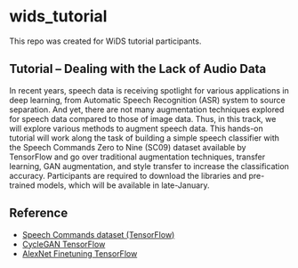 # wids_tutorial

This repo was created for WiDS tutorial participants.

## Tutorial – Dealing with the Lack of Audio Data

In recent years, speech data is receiving spotlight for various applications in deep learning, from Automatic Speech Recognition (ASR) system to source separation. And yet, there are not many augmentation techniques explored for speech data compared to those of image data. Thus, in this track, we will explore various methods to augment speech data. This hands-on tutorial will work along the task of building a simple speech classifier with the Speech Commands Zero to Nine (SC09) dataset available by TensorFlow and go over traditional augmentation techniques, transfer learning, GAN augmentation, and style transfer to increase the classification accuracy. Participants are required to download the libraries and pre-trained models, which will be available in late-January.

## Reference

- [Speech Commands dataset (TensorFlow)](https://www.tensorflow.org/tutorials/sequences/audio_recognition)
- [CycleGAN TensorFlow](https://github.com/xhujoy/CycleGAN-tensorflow)
- [AlexNet Finetuning TensorFlow](https://github.com/dgurkaynak/tensorflow-cnn-finetune/tree/master/alexnet)